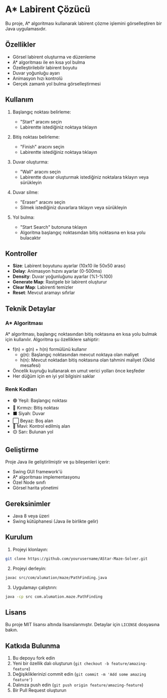 # A* Labirent Çözücü

Bu proje, A* algoritması kullanarak labirent çözme işlemini görselleştiren bir Java uygulamasıdır.

## Özellikler

- Görsel labirent oluşturma ve düzenleme
- A* algoritması ile en kısa yol bulma
- Özelleştirilebilir labirent boyutu
- Duvar yoğunluğu ayarı
- Animasyon hızı kontrolü
- Gerçek zamanlı yol bulma görselleştirmesi

## Kullanım

1. Başlangıç noktası belirleme:
   - "Start" aracını seçin
   - Labirentte istediğiniz noktaya tıklayın

2. Bitiş noktası belirleme:
   - "Finish" aracını seçin
   - Labirentte istediğiniz noktaya tıklayın

3. Duvar oluşturma:
   - "Wall" aracını seçin
   - Labirentte duvar oluşturmak istediğiniz noktalara tıklayın veya sürükleyin

4. Duvar silme:
   - "Eraser" aracını seçin
   - Silmek istediğiniz duvarlara tıklayın veya sürükleyin

5. Yol bulma:
   - "Start Search" butonuna tıklayın
   - Algoritma başlangıç noktasından bitiş noktasına en kısa yolu bulacaktır

## Kontroller

- **Size**: Labirent boyutunu ayarlar (10x10 ile 50x50 arası)
- **Delay**: Animasyon hızını ayarlar (0-500ms)
- **Density**: Duvar yoğunluğunu ayarlar (%1-%100)
- **Generate Map**: Rastgele bir labirent oluşturur
- **Clear Map**: Labirenti temizler
- **Reset**: Mevcut aramayı sıfırlar

## Teknik Detaylar

### A* Algoritması

A* algoritması, başlangıç noktasından bitiş noktasına en kısa yolu bulmak için kullanılır. Algoritma şu özelliklere sahiptir:

- f(n) = g(n) + h(n) formülünü kullanır
  - g(n): Başlangıç noktasından mevcut noktaya olan maliyet
  - h(n): Mevcut noktadan bitiş noktasına olan tahmini maliyet (Öklid mesafesi)
- Öncelik kuyruğu kullanarak en umut verici yolları önce keşfeder
- Her düğüm için en iyi yol bilgisini saklar

### Renk Kodları

- 🟢 Yeşil: Başlangıç noktası
- 🔴 Kırmızı: Bitiş noktası
- ⬛ Siyah: Duvar
- ⬜ Beyaz: Boş alan
- 🔵 Mavi: Kontrol edilmiş alan
- 🟡 Sarı: Bulunan yol

## Geliştirme

Proje Java ile geliştirilmiştir ve şu bileşenleri içerir:

- Swing GUI framework'ü
- A* algoritması implementasyonu
- Özel Node sınıfı
- Görsel harita yönetimi

## Gereksinimler

- Java 8 veya üzeri
- Swing kütüphanesi (Java ile birlikte gelir)

## Kurulum

1. Projeyi klonlayın:
```bash
git clone https://github.com/yourusername/AStar-Maze-Solver.git
```

2. Projeyi derleyin:
```bash
javac src/com/alumation/maze/PathFinding.java
```

3. Uygulamayı çalıştırın:
```bash
java -cp src com.alumation.maze.PathFinding
```

## Lisans

Bu proje MIT lisansı altında lisanslanmıştır. Detaylar için `LICENSE` dosyasına bakın.

## Katkıda Bulunma

1. Bu depoyu fork edin
2. Yeni bir özellik dalı oluşturun (`git checkout -b feature/amazing-feature`)
3. Değişikliklerinizi commit edin (`git commit -m 'Add some amazing feature'`)
4. Dalınıza push edin (`git push origin feature/amazing-feature`)
5. Bir Pull Request oluşturun